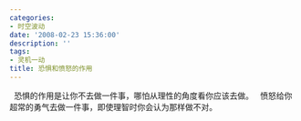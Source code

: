 ```yaml
---
categories:
- 时空波动
date: '2008-02-23 15:36:00'
description: ''
tags:
- 灵机一动
title: 恐惧和愤怒的作用
---
```

 
恐惧的作用是让你不去做一件事，哪怕从理性的角度看你应该去做。
 
愤怒给你超常的勇气去做一件事，即使理智时你会认为那样做不对。
 
 